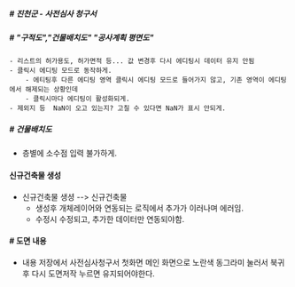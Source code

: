 ##### # 진천군 - 사전심사 청구서

##### # "구적도","건물배치도" "공사계획 평면도" 
    - 리스트의 허가용도, 허가면적 등... 값 변경후 다시 에디팅시 데이터 유지 안됨
    - 클릭시 에디팅 모드로 동작하게.
        - 에티팅후 다른 에디팅 영역 클릭시 에디팅 모드로 들어가지 않고, 기존 영역이 에디팅에서 해제되는 상황인데
        - 클릭시마다 에디팅이 활성화되게.
    - 제외지 등  NaN이 오고 있는지? 고칠 수 있다면 NaN가 표시 안되게.

##### # 건물배치도
  - 층별에 소수점 입력 불가하게.

#### 신규건축물 생성
  - 신규건축물 생셩 --> 신규건축물
    - 생성후 개체레이어와 연동되는 로직에서 추가가 이러나며 에러임.
    - 수정시 수정되고, 추가한 데이터만 연동되야함.

####  # 도면 내용 
  - 내용 저장에서 사전심사청구서 첫화면 메인 화면으로 노란색 동그라미 눌러서 북귀후 다시 도면저작 누르면 유지되어야한다.
